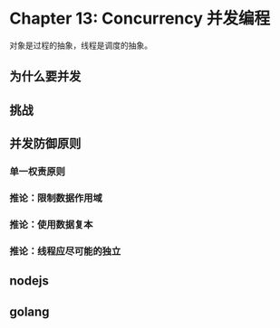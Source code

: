 # Chapter 13: Concurrency 并发编程

对象是过程的抽象，线程是调度的抽象。

## 为什么要并发

## 挑战

## 并发防御原则

### 单一权责原则

### 推论：限制数据作用域

### 推论：使用数据复本

### 推论：线程应尽可能的独立

## nodejs

## golang